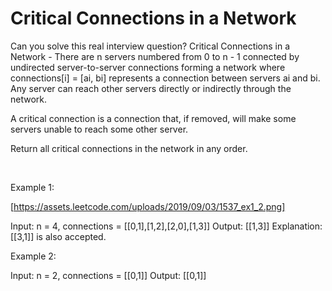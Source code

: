 # Critical Connections in a Network

Can you solve this real interview question? Critical Connections in a Network - There are n servers numbered from 0 to n - 1 connected by undirected server-to-server connections forming a network where connections[i] = [ai, bi] represents a connection between servers ai and bi. Any server can reach other servers directly or indirectly through the network.

A critical connection is a connection that, if removed, will make some servers unable to reach some other server.

Return all critical connections in the network in any order.

 

Example 1:

[https://assets.leetcode.com/uploads/2019/09/03/1537_ex1_2.png]


Input: n = 4, connections = [[0,1],[1,2],[2,0],[1,3]]
Output: [[1,3]]
Explanation: [[3,1]] is also accepted.


Example 2:


Input: n = 2, connections = [[0,1]]
Output: [[0,1]]